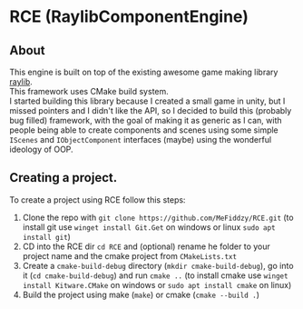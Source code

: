 # RCE (RaylibComponentEngine)
## About
This engine is built on top of the existing awesome game making library [raylib](https://www.raylib.com/). <br>
This framework uses CMake build system. <br>
I started building this library because I created a small game in unity, but I missed pointers and I didn't like the API, so I decided to build this (probably bug filled) framework, with the goal of making it as generic as I can, with people being able to create components and scenes using some simple `IScenes` and `IObjectComponent` interfaces (maybe) using the wonderful ideology of OOP.
## Creating a project.
To create a project using RCE follow this steps:
1. Clone the repo with `git clone https://github.com/MeFiddzy/RCE.git` (to install git use `winget install Git.Get` on windows or linux `sudo apt install git`)
2. CD into the RCE dir `cd RCE` and (optional) rename he folder to your project name and the cmake project from `CMakeLists.txt`
3. Create a `cmake-build-debug` directory (`mkdir cmake-build-debug`), go into it (`cd cmake-build-debug`) and run `cmake ..` (to install cmake use `winget install Kitware.CMake` on windows or `sudo apt install cmake` on linux)
4. Build the project using make (`make`) or cmake (`cmake --build .`)
